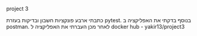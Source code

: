 project 3

כתבתי ארבע פונקציות חשבון ובדיקות בעזרת pytest. בנוסף בדקתי את האפליקציה ב postman.
לאחר מכן העברתי את האפליקציה ל docker hub - yakir13/project3
